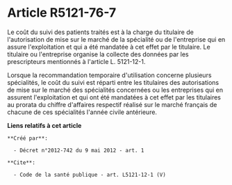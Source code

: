 # Article R5121-76-7

Le coût du suivi des patients traités est à la charge du titulaire de l'autorisation de mise sur le marché de la spécialité
ou de l'entreprise qui en assure l'exploitation et qui a été mandatée à cet effet par le titulaire. Le titulaire ou
l'entreprise organise la collecte des données par les prescripteurs mentionnés à l'article L. 5121-12-1. 

Lorsque la recommandation temporaire d'utilisation concerne plusieurs spécialités, le coût du suivi est réparti entre les
titulaires des autorisations de mise sur le marché des spécialités concernées ou les entreprises qui en assurent
l'exploitation et qui ont été mandatées à cet effet par les titulaires au prorata du chiffre d'affaires respectif réalisé sur
le marché français de chacune de ces spécialités l'année civile antérieure.

**Liens relatifs à cet article**

	**Créé par**:

	  - Décret n°2012-742 du 9 mai 2012 - art. 1

	**Cite**:

	  - Code de la santé publique - art. L5121-12-1 (V)
